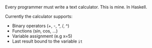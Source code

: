 Every programmer must write a text calculator. This is mine. In Haskell.

Currently the calculator supports:
- Binary operators (+, -, *, /, ^)
- Functions (sin, cos, ...)
- Variable assignment (e.g x=5)
- Last result bound to the variable `it`
